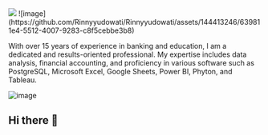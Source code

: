 <img src=”http://link-foto”>
![image](https://github.com/Rinnyyudowati/Rinnyyudowati/assets/144413246/639811e4-5512-4007-9283-c8f5cebbe3b8)


With over 15 years of experience in banking and education, I am a dedicated and results-oriented professional. My expertise includes data analysis, financial accounting, and proficiency in various software such as PostgreSQL, Microsoft Excel, Google Sheets, Power BI, Phyton, and Tableau.    


![image](https://github.com/Rinnyyudowati/Rinnyyudowati/assets/144413246/90451d39-9f58-48e3-81da-55969cde6230)


## Hi there 👋

<!--
**Rinnyyudowati/Rinnyyudowati** is a ✨ _special_ ✨ repository because its `README.md` (this file) appears on your GitHub profile.

Here are some ideas to get you started:

- 🔭 I’m currently working on ...
- 🌱 I’m currently learning ...
- 👯 I’m looking to collaborate on ...
- 🤔 I’m looking for help with ...
- 💬 Ask me about ...
- 📫 How to reach me: ...
- 😄 Pronouns: ...
- ⚡ Fun fact: ...
-->
